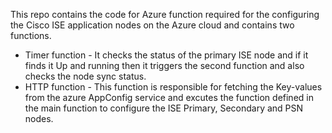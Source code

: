 This repo contains the code for Azure function required for the configuring the Cisco ISE application nodes on the Azure cloud and contains two functions.
- Timer function - It checks the status of the primary ISE node and if it finds it Up and running then it triggers the second function and also checks the node sync status.
- HTTP function - This function is responsible for fetching the Key-values from the azure AppConfig service and excutes the function defined in the main function to configure the ISE Primary, Secondary and PSN nodes.